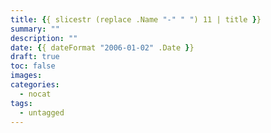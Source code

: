 ```yaml
---
title: {{ slicestr (replace .Name "-" " ") 11 | title }}
summary: ""
description: ""
date: {{ dateFormat "2006-01-02" .Date }}
draft: true
toc: false
images:
categories:
  - nocat
tags:
  - untagged
---
```

